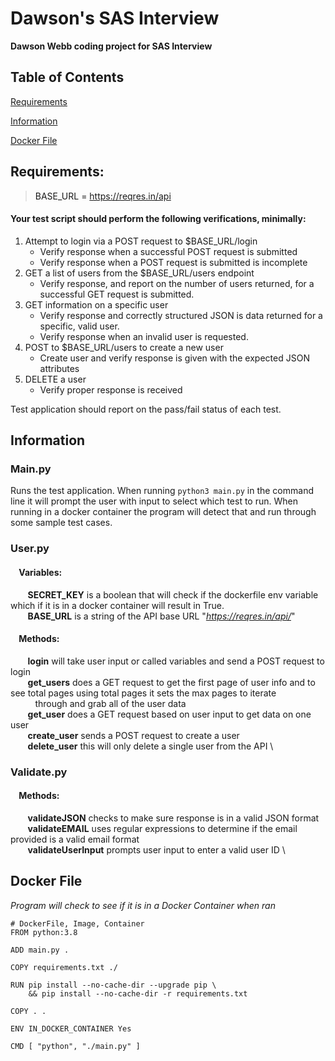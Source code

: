 # Dawson's SAS Interview
**Dawson Webb coding project for SAS Interview**

## Table of Contents  
[Requirements](#requirements)

[Information](#info)

[Docker File](#docker)



<a name="requirements"/>

## Requirements:
>BASE_URL = https://reqres.in/api
#### Your test script should perform the following verifications, minimally:
1. Attempt to login via a POST request to $BASE_URL/login
    - Verify response when a successful POST request is submitted
    - Verify response when a POST request is submitted is incomplete
2. GET a list of users from the $BASE_URL/users endpoint
    - Verify response, and report on the number of users returned, for a successful GET request is submitted.
3. GET information on a specific user
    - Verify response and correctly structured JSON is data returned for a specific, valid user.
    - Verify response when an invalid user is requested.
4. POST to $BASE_URL/users to create a new user
    - Create user and verify response is given with the expected JSON attributes
5. DELETE a user
    - Verify proper response is received

Test application should report on the pass/fail status of each test.

<a name="info"/>

## Information
### Main.py
Runs the test application. When running `python3 main.py` in the command line it will prompt the user with input to select which test to run. When running in a docker container the program will detect that and run through some sample test cases.

### User.py
#### &nbsp;&nbsp;&nbsp; Variables: 
&nbsp;&nbsp;&nbsp;&nbsp;&nbsp;&nbsp; **SECRET_KEY** is a boolean that will check if the dockerfile env variable which if it is in a docker container will result in True. \
&nbsp;&nbsp;&nbsp;&nbsp;&nbsp;&nbsp; **BASE_URL** is a string of the API base URL "_https://reqres.in/api/_"
#### &nbsp;&nbsp;&nbsp; Methods: 
&nbsp;&nbsp;&nbsp;&nbsp;&nbsp;&nbsp; **login**  will take user input or called variables and send a POST request to login \
&nbsp;&nbsp;&nbsp;&nbsp;&nbsp;&nbsp; **get_users**  does a GET request to get the first page of user info and to see total pages using total pages it sets the max pages to iterate \
&nbsp;&nbsp;&nbsp;&nbsp;&nbsp;&nbsp;&nbsp;&nbsp;&nbsp; through and grab all of the user data \
&nbsp;&nbsp;&nbsp;&nbsp;&nbsp;&nbsp; **get_user** does a GET request based on user input to get data on one user \
&nbsp;&nbsp;&nbsp;&nbsp;&nbsp;&nbsp; **create_user** sends a POST request to create a user \
&nbsp;&nbsp;&nbsp;&nbsp;&nbsp;&nbsp; **delete_user** this will only delete a single user from the API \

### Validate.py
#### &nbsp;&nbsp;&nbsp; Methods:
&nbsp;&nbsp;&nbsp;&nbsp;&nbsp;&nbsp; **validateJSON** checks to make sure response is in a valid JSON format \
&nbsp;&nbsp;&nbsp;&nbsp;&nbsp;&nbsp; **validateEMAIL** uses regular expressions to determine if the email provided is a valid email format \
&nbsp;&nbsp;&nbsp;&nbsp;&nbsp;&nbsp; **validateUserInput** prompts user input to enter a valid user ID \

<a name="docker"/>

## Docker File
_Program will check to see if it is in a Docker Container when ran_
```
# DockerFile, Image, Container
FROM python:3.8

ADD main.py .

COPY requirements.txt ./

RUN pip install --no-cache-dir --upgrade pip \
    && pip install --no-cache-dir -r requirements.txt

COPY . .

ENV IN_DOCKER_CONTAINER Yes

CMD [ "python", "./main.py" ]

```
